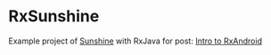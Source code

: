 # RxSunshine
Example project of [Sunshine](https://github.com/GDGYangon/Sunshine) with RxJava for post: [Intro
 to RxAndroid](http://www.mmaug.org/intro-to-rxandroid-rxandroid-retrofit/)
